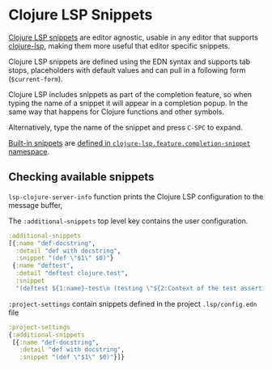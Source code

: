 # Clojure LSP Snippets

[Clojure LSP snippets](https://clojure-lsp.io/features/#snippets) are editor agnostic, usable in any editor that supports [clojure-lsp](https://clojure-lsp.io/), making them more useful that editor specific snippets.

Clojure LSP snippets are defined using the EDN syntax and supports tab stops, placeholders with default values and can pull in a following form (`$current-form`).

Clojure LSP includes snippets as part of the completion feature, so when typing the name of a snippet it will appear in a completion popup.  In the same way that happens for Clojure functions and other symbols.

<!-- TODO: add image of snippet menu -->

Alternatively, type the name of the snippet and press `C-SPC` to expand.

[Built-in snippets](https://clojure-lsp.io/features/#snippets) are [defined in `clojure-lsp.feature.completion-snippet` namespace](https://github.com/clojure-lsp/clojure-lsp/blob/master/src/clojure_lsp/feature/completion_snippet.clj).


## Checking available snippets

`lsp-clojure-server-info` function prints the Clojure LSP configuration to the message buffer,

The `:additional-snippets` top level key contains the user configuration.

```clojure
:additional-snippets
[{:name "def-docstring",
  :detail "def with docstring",
  :snippet "(def \"$1\" $0)"}
 {:name "deftest",
  :detail "deftest clojure.test",
  :snippet
  "(deftest ${1:name}-test\n (testing \"${2:Context of the test assertions}\"\n (is (= ${3:assertion-values}))$4))\n $0"}]
```

`:project-settings` contain snippets defined in the project `.lsp/config.edn` file

```clojure
:project-settings
{:additional-snippets
 [{:name "def-docstring",
   :detail "def with docstring",
   :snippet "(def \"$1\" $0)"}]}
```
